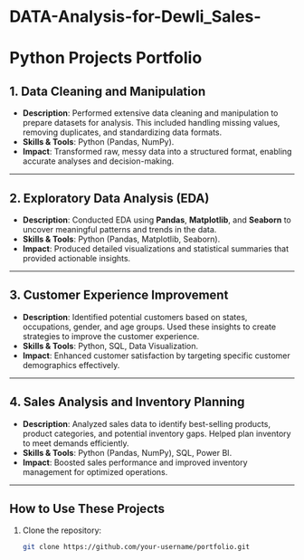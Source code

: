 # DATA-Analysis-for-Dewli_Sales-
# Python Projects Portfolio

## **1. Data Cleaning and Manipulation**
- **Description**: Performed extensive data cleaning and manipulation to prepare datasets for analysis. This included handling missing values, removing duplicates, and standardizing data formats.
- **Skills & Tools**: Python (Pandas, NumPy).
- **Impact**: Transformed raw, messy data into a structured format, enabling accurate analyses and decision-making.

---

## **2. Exploratory Data Analysis (EDA)**
- **Description**: Conducted EDA using **Pandas**, **Matplotlib**, and **Seaborn** to uncover meaningful patterns and trends in the data.
- **Skills & Tools**: Python (Pandas, Matplotlib, Seaborn).
- **Impact**: Produced detailed visualizations and statistical summaries that provided actionable insights.

---

## **3. Customer Experience Improvement**
- **Description**: Identified potential customers based on states, occupations, gender, and age groups. Used these insights to create strategies to improve the customer experience.
- **Skills & Tools**: Python, SQL, Data Visualization.
- **Impact**: Enhanced customer satisfaction by targeting specific customer demographics effectively.

---

## **4. Sales Analysis and Inventory Planning**
- **Description**: Analyzed sales data to identify best-selling products, product categories, and potential inventory gaps. Helped plan inventory to meet demands efficiently.
- **Skills & Tools**: Python (Pandas, NumPy), SQL, Power BI.
- **Impact**: Boosted sales performance and improved inventory management for optimized operations.

---

## **How to Use These Projects**
1. Clone the repository:  
   ```bash
   git clone https://github.com/your-username/portfolio.git
